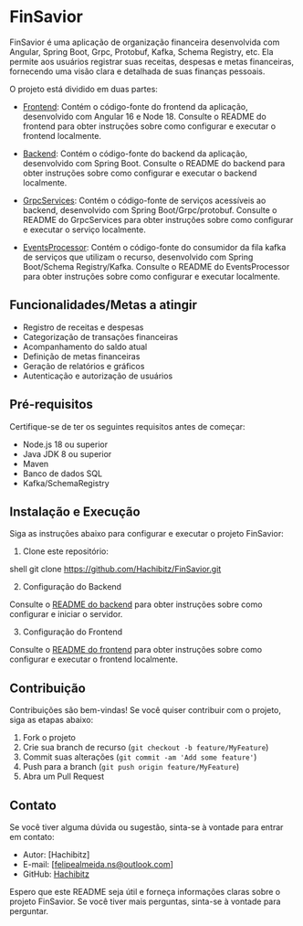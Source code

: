 # FinSavior

FinSavior é uma aplicação de organização financeira desenvolvida com Angular, Spring Boot, Grpc, Protobuf, Kafka, Schema Registry, etc. Ela permite aos usuários registrar suas receitas, despesas e metas financeiras, fornecendo uma visão clara e detalhada de suas finanças pessoais.

O projeto está dividido em duas partes:

- [Frontend](https://github.com/Hachibitz/finsavior-front): Contém o código-fonte do frontend da aplicação, desenvolvido com Angular 16 e Node 18. Consulte o README do frontend para obter instruções sobre como configurar e executar o frontend localmente.

- [Backend](https://github.com/Hachibitz/finsavior-back): Contém o código-fonte do backend da aplicação, desenvolvido com Spring Boot. Consulte o README do backend para obter instruções sobre como configurar e executar o backend localmente.

- [GrpcServices](https://github.com/Hachibitz/grpc-finsavior-services): Contém o código-fonte de serviços acessíveis ao backend, desenvolvido com Spring Boot/Grpc/protobuf. Consulte o README do GrpcServices para obter instruções sobre como configurar e executar o serviço localmente.

- [EventsProcessor](https://github.com/Hachibitz/finsavior-events-processor): Contém o código-fonte do consumidor da fila kafka de serviços que utilizam o recurso, desenvolvido com Spring Boot/Schema Registry/Kafka. Consulte o README do EventsProcessor para obter instruções sobre como configurar e executar localmente.

## Funcionalidades/Metas a atingir

- Registro de receitas e despesas
- Categorização de transações financeiras
- Acompanhamento do saldo atual
- Definição de metas financeiras
- Geração de relatórios e gráficos
- Autenticação e autorização de usuários

## Pré-requisitos

Certifique-se de ter os seguintes requisitos antes de começar:

- Node.js 18 ou superior
- Java JDK 8 ou superior
- Maven
- Banco de dados SQL
- Kafka/SchemaRegistry

## Instalação e Execução

Siga as instruções abaixo para configurar e executar o projeto FinSavior:

1. Clone este repositório:

shell
git clone https://github.com/Hachibitz/FinSavior.git

2. Configuração do Backend

Consulte o [README do backend](https://github.com/Hachibitz/finsavior-back#readme) para obter instruções sobre como configurar e iniciar o servidor.

3. Configuração do Frontend

Consulte o [README do frontend](https://github.com/Hachibitz/finsavior-front#readme) para obter instruções sobre como configurar e executar o frontend localmente.

## Contribuição

Contribuições são bem-vindas! Se você quiser contribuir com o projeto, siga as etapas abaixo:

1. Fork o projeto
2. Crie sua branch de recurso (`git checkout -b feature/MyFeature`)
3. Commit suas alterações (`git commit -am 'Add some feature'`)
4. Push para a branch (`git push origin feature/MyFeature`)
5. Abra um Pull Request

## Contato

Se você tiver alguma dúvida ou sugestão, sinta-se à vontade para entrar em contato:

- Autor: [Hachibitz]
- E-mail: [felipealmeida.ns@outlook.com]
- GitHub: [Hachibitz](https://github.com/Hachibitz)

Espero que este README seja útil e forneça informações claras sobre o projeto FinSavior. Se você tiver mais perguntas, sinta-se à vontade para perguntar.
